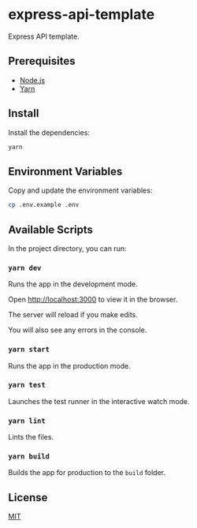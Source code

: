 # express-api-template

Express API template.

## Prerequisites

- [Node.js](https://nodejs.org/)
- [Yarn](https://classic.yarnpkg.com/)

## Install

Install the dependencies:

```sh
yarn
```

## Environment Variables

Copy and update the environment variables:

```sh
cp .env.example .env
```

## Available Scripts

In the project directory, you can run:

### `yarn dev`

Runs the app in the development mode.

Open [http://localhost:3000](http://localhost:3000) to view it in the browser.

The server will reload if you make edits.

You will also see any errors in the console.

### `yarn start`

Runs the app in the production mode.

### `yarn test`

Launches the test runner in the interactive watch mode.

### `yarn lint`

Lints the files.

### `yarn build`

Builds the app for production to the `build` folder.

## License

[MIT](LICENSE)
